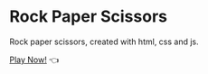 # Rock Paper Scissors

Rock paper scissors, created with html, css and js.

[Play Now!](https://darkjstn.github.io/RPS/) :point_left:
